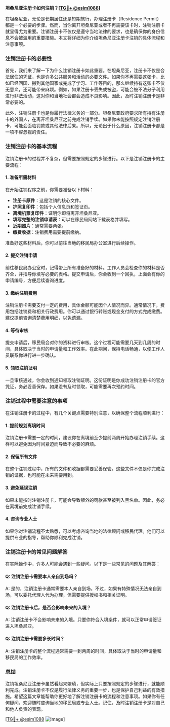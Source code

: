 **坦桑尼亚注册卡如何注销？[[TG💪+ @esim1088](https://t.me/s/esim1088)]**

在坦桑尼亚，无论是长期居住还是短期旅行，办理注册卡（Residence Permit）都是一个必要的步骤。然而，当你离开坦桑尼亚或者不再需要该卡时，注销注册卡就显得尤为重要。注销注册卡不仅仅是遵守当地法律的要求，也是确保你的身份信息不会被滥用的重要措施。本文将详细为你介绍坦桑尼亚注册卡注销的具体流程和注意事项。

### 注销注册卡的必要性

首先，我们来了解一下为什么注销注册卡如此重要。在坦桑尼亚，注册卡不仅是合法居住的凭证，也是许多公共服务和活动的必要文件。如果你不再需要这张卡，比如已经回国、搬到其他国家或完成了学习、工作等目的，那么继续持有这张卡不仅无意义，还可能带来麻烦。例如，如果注册卡丢失或被盗，可能会被不法分子利用进行非法活动，这对你和当地社会都会造成不良影响。因此，及时注销注册卡是非常必要的。

此外，注销注册卡也是你履行法律义务的一部分。坦桑尼亚政府要求所有持有注册卡的外国人，在离开坦桑尼亚之前完成注销手续。如果你未能按照规定注销注册卡，可能会面临罚款或其他法律后果。所以，无论出于什么原因，注销注册卡都是一项不容忽视的责任。

### 注销注册卡的基本流程

注销注册卡的过程并不复杂，但需要按照规定的步骤进行。以下是注销注册卡的主要流程：

#### 1. 准备所需材料

在开始注销程序之前，你需要准备以下材料：
- **注册卡原件**：这是注销的核心文件。
- **护照复印件**：包括个人信息页和签证页。
- **离境机票复印件**：证明你即将离开坦桑尼亚。
- **填写完整的注销申请表**：可以在移民局网站下载表格并填写。
- **近期照片**：通常需要两张。
- **缴费收据**：注销费用需要提前缴纳。

准备好这些材料后，你可以前往当地的移民局办公室进行后续操作。

#### 2. 提交注销申请

前往移民局办公室时，记得带上所有准备好的材料。工作人员会检查你的材料是否齐全，并指导你填写必要的表格。提交申请后，你会收到一个回执，上面会有你的申请编号，方便后续查询进度。

#### 3. 缴纳注销费用

注销注册卡需要支付一定的费用，具体金额可能因个人情况而异。通常情况下，费用包括注销费和相关行政费用。你可以通过银行转账或现金支付的方式完成缴费。建议提前咨询清楚费用明细，以免遗漏。

#### 4. 等待审核

提交申请后，移民局会对你的资料进行审核。这个过程可能需要几天到几周的时间，具体取决于当时的申请量和工作效率。在此期间，保持电话畅通，以便工作人员联系你进行进一步确认。

#### 5. 领取注销证明

一旦审核通过，你会收到通知领取注销证明。这份证明是你成功注销注册卡的官方凭证，务必妥善保存。如果没有及时领取，可能需要再次预约时间。

### 注销过程中需要注意的事项

在注销注册卡的过程中，有几个关键点需要特别注意，以确保整个流程顺利进行：

#### 1. 提前规划离境时间

注销注册卡需要一定的时间，建议你在离境前至少提前两周开始办理注销手续。这样可以避免因为时间紧迫而导致不必要的麻烦。

#### 2. 保留所有文件

在整个注销过程中，所有的文件和收据都需要妥善保管。这些文件不仅是你完成注销的证据，也可能在未来需要用到。

#### 3. 避免延误注销

如果未能按时注销注册卡，可能会导致额外的罚款甚至被列入黑名单。因此，务必在离境前完成注销手续。

#### 4. 咨询专业人士

如果你对注销流程不太熟悉，可以考虑咨询当地的法律顾问或移民代理。他们可以提供专业的指导，帮助你顺利完成注销。

### 注销注册卡的常见问题解答

在实际操作中，许多人可能会遇到一些疑问。以下是一些常见的问题及其解答：

#### Q: 注销注册卡需要本人亲自到场吗？

A: 是的，注销注册卡通常需要本人亲自到场。不过，如果有特殊情况无法亲自到场，可以委托代理人代为办理，但需要提供授权书和相关证明。

#### Q: 注销注册卡后，是否会影响未来的入境？

A: 注销注册卡不会影响未来的入境。只要你符合入境条件，就可以正常申请签证进入坦桑尼亚。

#### Q: 注销注册卡需要多长时间？

A: 注销注册卡的整个流程通常需要一到两周的时间，具体取决于当时的申请量和移民局的工作效率。

### 总结

注销坦桑尼亚注册卡虽然看起来繁琐，但实际上只要按照规定的步骤进行，就能顺利完成。注销注册卡不仅是履行法律义务的重要一步，也是保护自己利益的有效措施。希望这篇文章能帮助你更好地了解注销注册卡的流程和注意事项。如果你有任何疑问，欢迎随时咨询当地的移民局或专业人士。记住，及时注销注册卡是对自己和他人负责的表现。

[[TG💪+ @esim1088](https://t.me/s/esim1088) ![Image](https://i.postimg.cc/4NQfJmqS/Snipaste-2025-05-13-00-14-12.png)]